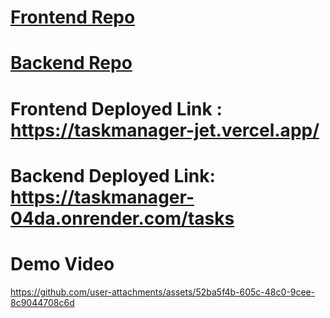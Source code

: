 # [Frontend Repo](https://github.com/kajalchoudhary1003/taskmanager)

# [Backend Repo](https://github.com/kajalchoudhary1003/taskmanager/tree/main)

# Frontend Deployed Link : https://taskmanager-jet.vercel.app/

# Backend Deployed Link: https://taskmanager-04da.onrender.com/tasks

# Demo Video


https://github.com/user-attachments/assets/52ba5f4b-605c-48c0-9cee-8c9044708c6d







